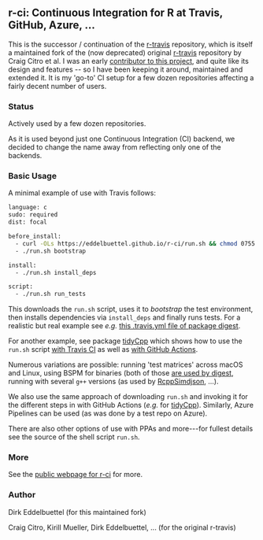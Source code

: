 
## r-ci: Continuous Integration for R at Travis, GitHub, Azure, ...

This is the successor / continuation of the [r-travis](https://github.com/eddelbuettel/r-travis)
repository, which is itself a maintained fork of the (now deprecated) original
[r-travis](https://github.com/craigcitro/r-travis) repository by Craig Citro et al.  I was an early
[contributor to this project](https://github.com/craigcitro/r-travis/graphs/contributors), and quite
like its design and features -- so I have been keeping it around, maintained and extended it. It is
my 'go-to' CI setup for a few dozen repositories affecting a fairly decent number of users.

### Status

Actively used by a few dozen repositories.

As it is used beyond just one Continuous Integration (CI) backend, we decided to change the name
away from reflecting only one of the backends.

### Basic Usage

A minimal example of use with Travis follows:

```sh
language: c
sudo: required
dist: focal

before_install:
  - curl -OLs https://eddelbuettel.github.io/r-ci/run.sh && chmod 0755 run.sh
  - ./run.sh bootstrap

install:
  - ./run.sh install_deps

script:
  - ./run.sh run_tests
```

This downloads the `run.sh` script, uses it to _bootstrap_ the test environment, then installs
dependencies via `install_deps` and finally runs tests. For a realistic but real example see _e.g._
[this .travis.yml file of package
digest](https://github.com/eddelbuettel/digest/blob/master/.travis.yml).

For another example, see package [tidyCpp](https://github.com/eddelbuettel/tidycpp/) which shows how
to use the `run.sh` script [with Travis
CI](https://github.com/eddelbuettel/tidycpp/blob/master/.travis.yml) as well as [with GitHub
Actions](https://github.com/eddelbuettel/tidycpp/blob/master/.github/workflows/R-CMD-check.yaml).

Numerous variations are possible: running 'test matrices' across macOS and Linux, using BSPM for
binaries (both of those [are used by
digest](https://github.com/eddelbuettel/digest/blob/master/.travis.yml), running with several `g++`
versions (as used by
[RcppSimdjson](https://github.com/eddelbuettel/rcppsimdjson/blob/master/.travis.yml), ...).

We also use the same approach of downloading `run.sh` and invoking it for the different steps in
with GitHub Actions (_e.g._ for
[tidyCpp](https://github.com/eddelbuettel/tidycpp/blob/master/.github/workflows/R-CMD-check.yaml)). Similarly,
Azure Pipelines can be used (as was done by a test repo on Azure).

There are also other options of use with PPAs and more---for fullest details see the source of the
shell script `run.sh`.

### More

See the [public webpage for r-ci](http://eddelbuettel.github.io/r-ci/) for more.

### Author

Dirk Eddelbuettel (for this maintained fork)

Craig Citro, Kirill Mueller, Dirk Eddelbuettel, ... (for the original r-travis)


